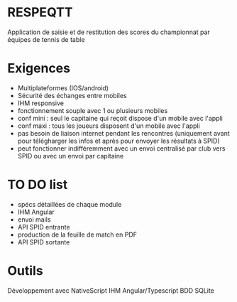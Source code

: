 # RESPEQTT
Application de saisie et de restitution des scores du championnat par équipes de tennis de table

# Exigences
- Multiplateformes (IOS/android)
- Sécurité des échanges entre mobiles
- IHM responsive
- fonctionnement souple avec 1 ou plusieurs mobiles
- conf mini : seul le capitaine qui reçoit  dispose d'un mobile avec l'appli
- conf maxi : tous les joueurs disposent d'un mobile avec l'appli
- pas besoin de liaison internet pendant les rencontres (uniquement avant pour télégharger les infos et après pour envoyer les résultats à SPID)
- peut fonctionner indifféremment avec un envoi centralisé  par club vers SPID ou avec un envoi par capitaine

# TO DO list
- spécs détaillées de chaque module	
- IHM Angular
- envoi mails
- API SPID entrante
- production de la feuille de match en PDF
- API SPID sortante

# Outils
Développement avec NativeScript
IHM Angular/Typescript
BDD SQLite

